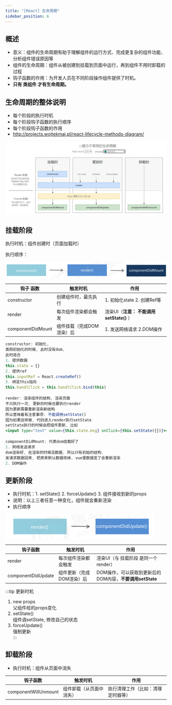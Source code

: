 ```yaml
---
title: "[React] 生命周期"
sidebar_position: 6
---
```


## 概述

+  意义：组件的生命周期有助于理解组件的运行方式、完成更复杂的组件功能、分析组件错误原因等
+ 组件的生命周期：组件从被创建到挂载到页面中运行，再到组件不用时卸载的过程
+  钩子函数的作用：为开发人员在不同阶段操作组件提供了时机。
+  **只有 类组件 才有生命周期。**

## 生命周期的整体说明

+ 每个阶段的执行时机
+ 每个阶段钩子函数的执行顺序
+ 每个阶段钩子函数的作用
+ <http://projects.wojtekmaj.pl/react-lifecycle-methods-diagram/>

![](assets/组件生命周期.jpg)

## 挂载阶段

执行时机：组件创建时（页面加载时）

执行顺序：

![](assets/组件的执行顺序.png)

| 钩子 函数   | 触发时机             | 作用                                     |
| ----------- | -------------------- | ---------------------------------------- |
| constructor | 创建组件时，最先执行 |  1. 初始化state  2. 创建Ref等  |
| render      | 每次组件渲染都会触发 | 渲染UI（**注意： 不能调用setState()** ） |
| componentDidMount | 组件挂载（完成DOM渲染）后 | 1. 发送网络请求   2.DOM操作 |

```jsx title="各钩子函数作用"
constructor: 初始化, 
类刚初始化的时候, 此时没有dom,
此时适合 
1. 提供数据
this.state = {}
2. 提供ref 
this.inputRef = React.createRef()
3. 绑定this指向
this.handlClick = this.handlClick.bind(this)

render: 渲染组件的结构, 渲染页面
不只执行一次, 更新的时候也要执行render
因为更新需要重新渲染新结构
所以意味着有注意事项: 不能调用setState()
因为如果这样做, 代码进入render执行setState
setState执行的时候会把组件更新, 比如
<input type="text" value={this.state.msg} onClick={this.setState({})}></input>

componentDidMount: 代表dom挂载好了
1. 网络发送请求
dom渲染好, 在渲染的时候没数据, 所以只有初始的结构.
发请求数据回来, 把原来默认数据改掉, vue里数据变了会重新渲染
2. DOM操作
```

## 更新阶段

+ 执行时机：1. setState() 2. forceUpdate() 3. 组件接收到新的props
+ 说明：以上三者任意一种变化，组件就会重新渲染
+ 执行顺序

![](assets/更新阶段.png)

| 钩子函数           | 触发时机                  | 作用                                                 |
| ------------------ | ------------------------- | ---------------------------------------------------- |
| render             | 每次组件渲染都会触发      | 渲染UI（与 挂载阶段 是同一个render）                 |
| componentDidUpdate | 组件更新（完成DOM渲染）后 | DOM操作，可以获取到更新后的DOM内容，**不要调用setState** |

:::tip 更新时机
1. new props    
父组件给的props变化  
2. setState()  
组件调setState, 修改自己的状态  
3. forceUpdate()  
强制更新  
:::

## 卸载阶段

+ 执行时机：组件从页面中消失

| 钩子函数             | 触发时机                 | 作用                               |
| -------------------- | ------------------------ | ---------------------------------- |
| componentWillUnmount | 组件卸载（从页面中消失） | 执行清理工作（比如：清理定时器等） |



